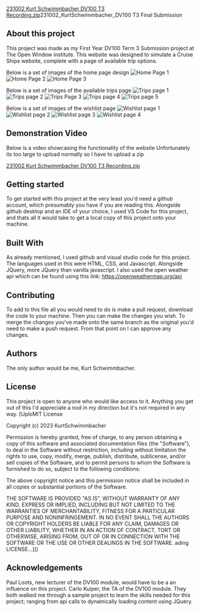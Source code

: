 [231002 Kurt Schwimmbacher DV100 T3 Recording.zip](https://github.com/KurtSchwimmbacher/231002_KurtSchwimmbacher_Project/files/12505331/231002.Kurt.Schwimmbacher.DV100.T3.Recording.zip)231002_KurtSchwimmbacher_DV100 T3 Final Submission

## About this project
This project was made as my First Year DV100 Term 3 Submission project at The Open Window institute.
This website was designed to simulate a Cruise Ships website, complete with a page of available trip options.

Below is a set of images of the home page design
![Home Page 1](https://github.com/KurtSchwimmbacher/231002_KurtSchwimmbacher_Project/assets/125290141/5f4468cd-33d4-4a6a-9afd-4f7fbb0c37ed)
![Home Page 2](https://github.com/KurtSchwimmbacher/231002_KurtSchwimmbacher_Project/assets/125290141/0497da6c-0cca-4bf2-b425-d8cdeb707a74)
![Home Page 3](https://github.com/KurtSchwimmbacher/231002_KurtSchwimmbacher_Project/assets/125290141/91fdd669-0b46-4ad2-9a2a-3419a1be50c8)

Below is a set of images of the available trips page
![Trips page 1](https://github.com/KurtSchwimmbacher/231002_KurtSchwimmbacher_Project/assets/125290141/ce667ad2-97da-42e2-aa42-cf84c7b0cd06)
![Trips page 2](https://github.com/KurtSchwimmbacher/231002_KurtSchwimmbacher_Project/assets/125290141/fdc02626-d69b-4752-9568-4682097b7d60)
![Trips Page 3](https://github.com/KurtSchwimmbacher/231002_KurtSchwimmbacher_Project/assets/125290141/6e3e6dba-b03c-4c28-8c0a-5e73eb4a8910)
![Trips page 4](https://github.com/KurtSchwimmbacher/231002_KurtSchwimmbacher_Project/assets/125290141/540599e3-de61-4dcc-baf1-411d5f1b5243)
![Trips page 5](https://github.com/KurtSchwimmbacher/231002_KurtSchwimmbacher_Project/assets/125290141/c6b0d7c1-aae5-4b02-b8a3-42498416c1c1)

Below is a set of images of the wishlist page
![Wishlist page 1](https://github.com/KurtSchwimmbacher/231002_KurtSchwimmbacher_Project/assets/125290141/4130dd32-11c8-4757-b7d8-2105dc671898)
![Wishlist page 2](https://github.com/KurtSchwimmbacher/231002_KurtSchwimmbacher_Project/assets/125290141/c85ccee9-e6b4-45c6-9193-7b6d55b2a7cc)
![Wishlist page 3](https://github.com/KurtSchwimmbacher/231002_KurtSchwimmbacher_Project/assets/125290141/e4204ca6-6c60-4f97-b47f-d97507e58dfe)
![Wishlist page 4](https://github.com/KurtSchwimmbacher/231002_KurtSchwimmbacher_Project/assets/125290141/f47c9a6b-db32-483e-9cda-ae6233890ba1)


## Demonstration Video
Below is a video showcasing the functionality of the website
Unfortunately its too large to upload normally so I have to upload a zip

[231002 Kurt Schwimmbacher DV100 T3 Recording.zip](https://github.com/KurtSchwimmbacher/231002_KurtSchwimmbacher_Project/files/12505330/231002.Kurt.Schwimmbacher.DV100.T3.Recording.zip)

## Getting started
To get started with this project at the very least you'd need a github account, which presumably you have if you are reading this. Alongside github desktop and an IDE of your choice, I used VS Code for this project, and thats all it would take to get a local copy of this project onto your machine. 


## Built With
As already mentioned, I used github and visual studio code for this project. The languages used in this were HTML, CSS, and Javascript. Alongside JQuery, more JQuery than vanilla javascript. I also used the open weather api which can be found using this link: https://openweathermap.org/api


## Contributing
To add to this file all you would need to do is make a pull request, download the code to your machine. Then you can make the changes you wish. To merge the changes you've made onto the same branch as the original you'd need to make a push request. From that point on I can approve any changes. 


## Authors
The only author would be me, Kurt Schwimmbacher.


## License 
This project is open to anyone who would like access to it. 
Anything you get out of this I'd appreciate a nod in my direction but it's not required in any way. 
[UploMIT License

Copyright (c) 2023 KurtSchwimmbacher

Permission is hereby granted, free of charge, to any person obtaining a copy
of this software and associated documentation files (the "Software"), to deal
in the Software without restriction, including without limitation the rights
to use, copy, modify, merge, publish, distribute, sublicense, and/or sell
copies of the Software, and to permit persons to whom the Software is
furnished to do so, subject to the following conditions:

The above copyright notice and this permission notice shall be included in all
copies or substantial portions of the Software.

THE SOFTWARE IS PROVIDED "AS IS", WITHOUT WARRANTY OF ANY KIND, EXPRESS OR
IMPLIED, INCLUDING BUT NOT LIMITED TO THE WARRANTIES OF MERCHANTABILITY,
FITNESS FOR A PARTICULAR PURPOSE AND NONINFRINGEMENT. IN NO EVENT SHALL THE
AUTHORS OR COPYRIGHT HOLDERS BE LIABLE FOR ANY CLAIM, DAMAGES OR OTHER
LIABILITY, WHETHER IN AN ACTION OF CONTRACT, TORT OR OTHERWISE, ARISING FROM,
OUT OF OR IN CONNECTION WITH THE SOFTWARE OR THE USE OR OTHER DEALINGS IN THE
SOFTWARE.
ading LICENSE…]()



## Acknowledgements 
Paul Loots, new lecturer of the DV100 module, would have to be a an influence on this project. Carlo Kuiper, the TA of the DV100 module. They both walked me through a sample project to learn the skills needed for this project; ranging from api calls to dynamically loading content using JQuery. 
